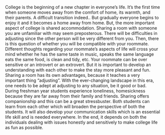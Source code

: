 <!-- TITLE: Roomie -->
<!-- SUBTITLE: -->

College is the beginning of a new chapter in everyone’s life. It’s the first time when someone moves away from the comfort of home, its warmth, and their parents. A difficult transition indeed.. But gradually everyone begins to enjoy it and it becomes a home away from home. But, the more important aspect of college is shared accommodation. Sharing a room with someone you are unfamiliar with may seem preposterous. There will be difficulties in adjusting since the other person will be very different from you. Then, there is this question of whether you will be compatible with your roommate. Different thoughts regarding your roommate’s aspects of life will cross your mind whether he has the same taste in music, speaks the same language eats the same food, is clean and tidy, etc. Your roommate can be over sensitive or an introvert or an extrovert. But it is important to develop an understanding with each other to make the stay more pleasant and fun. Sharing a room has its own advantages, because it teaches a very important thing “adjusting”. With the ever-changing landscape in this era, one needs to be adept at adjusting to any situation, be it good or bad. During freshman year students experience loneliness, homesickness because they are far away from their family and friends. Sharing offers companionship and this can be a great stressbuster. Both students can learn from each other which will broaden the perspective of both the students. It will also develop your communication skills which is an essential life skill and is needed everywhere. In the end, it depends on both the individuals dealing with issues honestly and sensitively to make college life as fun as possible.